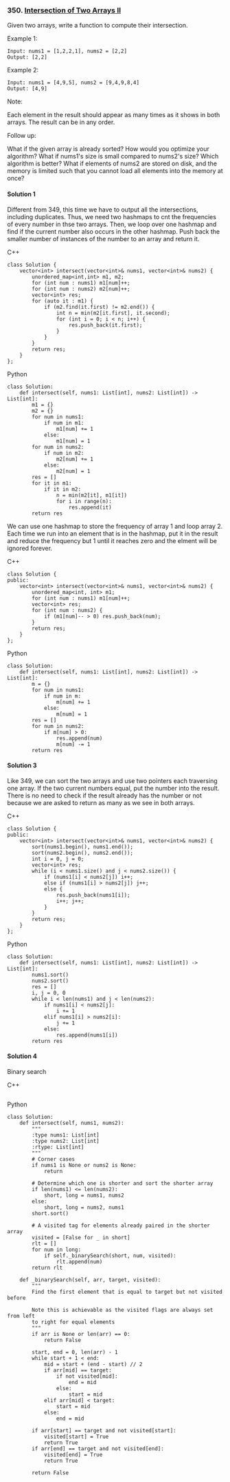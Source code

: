 ### 350\. [Intersection of Two Arrays II](https://leetcode.com/problems/intersection-of-two-arrays-ii/)

Given two arrays, write a function to compute their intersection.

Example 1:
```
Input: nums1 = [1,2,2,1], nums2 = [2,2]
Output: [2,2]
```

Example 2:
```
Input: nums1 = [4,9,5], nums2 = [9,4,9,8,4]
Output: [4,9]
```

Note:

Each element in the result should appear as many times as it shows in both arrays.
The result can be in any order.


Follow up:

What if the given array is already sorted? How would you optimize your algorithm?
What if nums1's size is small compared to nums2's size? Which algorithm is better?
What if elements of nums2 are stored on disk, and the memory is limited such that you cannot load all elements into the memory at once?

#### Solution 1

Different from 349, this time we have to output all the intersections,
including duplicates. Thus, we need two hashmaps to cnt the frequencies
of every number in thse two arrays. Then, we loop over one hashmap and
find if the current number also occurs in the other hashmap. Push back
the smaller number of instances of the number to an array and return it.

C++

```
class Solution {
    vector<int> intersect(vector<int>& nums1, vector<int>& nums2) {
        unordered_map<int,int> m1, m2;
        for (int num : nums1) m1[num]++;
        for (int num : nums2) m2[num]++;
        vector<int> res;
        for (auto it : m1) {
            if (m2.find(it.first) != m2.end()) {
                int n = min(m2[it.first], it.second);
                for (int i = 0; i < n; i++) {
                    res.push_back(it.first);
                }
            }
        }
        return res;
    }
};

```

Python

```
class Solution:
    def intersect(self, nums1: List[int], nums2: List[int]) -> List[int]:
        m1 = {}
        m2 = {}
        for num in nums1:
            if num in m1:
                m1[num] += 1
            else:
                m1[num] = 1
        for num in nums2:
            if num in m2:
                m2[num] += 1
            else:
                m2[num] = 1
        res = []
        for it in m1:
            if it in m2:
                n = min(m2[it], m1[it])
                for i in range(n):
                    res.append(it)
        return res
```


We can use one hashmap to store the frequency of array 1 and loop
array 2. Each time we run into an element that is in the hashmap,
put it in the result and reduce the frequency but 1 until it reaches
zero and the elment will be ignored forever.

C++

```
class Solution {
public:
    vector<int> intersect(vector<int>& nums1, vector<int>& nums2) {
        unordered_map<int, int> m1;
        for (int num : nums1) m1[num]++;
        vector<int> res;
        for (int num : nums2) {
            if (m1[num]-- > 0) res.push_back(num);
        }
        return res;
    }
};
```

Python

```
class Solution:
    def intersect(self, nums1: List[int], nums2: List[int]) -> List[int]:
        m = {}
        for num in nums1:
            if num in m:
                m[num] += 1
            else:
                m[num] = 1
        res = []
        for num in nums2:
            if m[num] > 0:
                res.append(num)
                m[num] -= 1
        return res
```

#### Solution 3

Like 349, we can sort the two arrays and use two pointers each traversing one
array. If the two current numbers equal, put the number into the result.
There is no need to check if the result already has the number or not because
we are asked to return as many as we see in both arrays.

C++

```
class Solution {
public:
    vector<int> intersect(vector<int>& nums1, vector<int>& nums2) {
        sort(nums1.begin(), nums1.end());
        sort(nums2.begin(), nums2.end());
        int i = 0, j = 0;
        vector<int> res;
        while (i < nums1.size() and j < nums2.size()) {
            if (nums1[i] < nums2[j]) i++;
            else if (nums1[i] > nums2[j]) j++;
            else {
                res.push_back(nums1[i]);
                i++; j++;
            }
        }
        return res;
    }  
};
```

Python

```
class Solution:
    def intersect(self, nums1: List[int], nums2: List[int]) -> List[int]:
        nums1.sort()
        nums2.sort()
        res = []
        i, j = 0, 0
        while i < len(nums1) and j < len(nums2):
            if nums1[i] < nums2[j]:
                i += 1
            elif nums1[i] > nums2[i]:
                j += 1
            else:
                res.append(nums1[i])
        return res
```

#### Solution 4

Binary search

C++

```

```

Python 

```
class Solution:
    def intersect(self, nums1, nums2):
        """
        :type nums1: List[int]
        :type nums2: List[int]
        :rtype: List[int]
        """
        # Corner cases
        if nums1 is None or nums2 is None:
            return
        
        # Determine which one is shorter and sort the shorter array
        if len(nums1) <= len(nums2):
            short, long = nums1, nums2
        else:
            short, long = nums2, nums1       
        short.sort()
        
        # A visited tag for elements already paired in the shorter array
        visited = [False for _ in short]
        rlt = []
        for num in long:
            if self._binarySearch(short, num, visited):
                rlt.append(num)
        return rlt
    
    def _binarySearch(self, arr, target, visited):
        """
        Find the first element that is equal to target but not visited before
        
        Note this is achievable as the visited flags are always set from left
        to right for equal elements
        """
        if arr is None or len(arr) == 0:
            return False
        
        start, end = 0, len(arr) - 1
        while start + 1 < end:
            mid = start + (end - start) // 2
            if arr[mid] == target:
                if not visited[mid]:
                    end = mid
                else:
                    start = mid
            elif arr[mid] < target:
                start = mid
            else:
                end = mid
                
        if arr[start] == target and not visited[start]:
            visited[start] = True
            return True
        if arr[end] == target and not visited[end]:
            visited[end] = True
            return True
        
        return False
```

